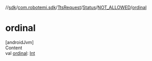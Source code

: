 //[sdk](../../../../../index.md)/[com.robotemi.sdk](../../../index.md)/[TtsRequest](../../index.md)/[Status](../index.md)/[NOT_ALLOWED](index.md)/[ordinal](ordinal.md)



# ordinal  
[androidJvm]  
Content  
val [ordinal](ordinal.md): [Int](https://kotlinlang.org/api/latest/jvm/stdlib/kotlin/-int/index.html)  




